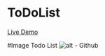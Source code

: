 # ToDoList
[Live Demo](https://todolistjafari.netlify.app/)

#Image Todo List
![alt - Github](https://s2.uupload.ir/files/todo_list_-_personal_-_microsoft​_edge_12_14_2022_11_25_40_am_rdk.png)

